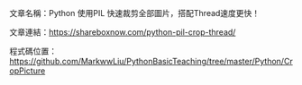 文章名稱：Python 使用PIL 快速裁剪全部圖片，搭配Thread速度更快！

文章連結：https://shareboxnow.com/python-pil-crop-thread/

程式碼位置：https://github.com/MarkwwLiu/PythonBasicTeaching/tree/master/Python/CropPicture